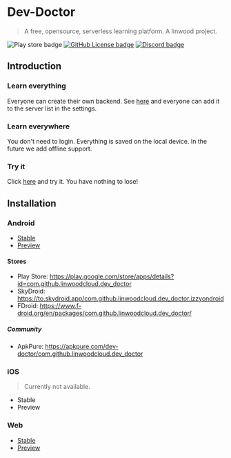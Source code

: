 # Dev-Doctor

> A free, opensource, serverless learning platform. A linwood project.

![Play store badge](https://img.shields.io/endpoint?color=green&style=for-the-badge&url=https%3A%2F%2Fplayshields.herokuapp.com%2Fplay%3Fi%3Dcom.github.linwoodcloud.dev_doctor%26l%3DPlay%2520Store%26m%3D%24version)
[![GitHub License badge](https://img.shields.io/github/license/LinwoodCloud/dev_doctor?style=for-the-badge)](https://github.com/LinwoodCloud/dev_doctor/blob/main/LICENSE)
[![Discord badge](https://img.shields.io/discord/735424757142519848?style=for-the-badge)](https://discord.linwood.tk)

## Introduction

### Learn everything

Everyone can create their own backend. See [here](https://linwood.tk/docs/dev-doctor/own-backend) and everyone can add it to the server list in the settings.

### Learn everywhere

You don't need to login. Everything is saved on the local device. In the future we add offline support.

### Try it

Click [here](https://dev-doctor.cf) and try it. You have nothing to lose!

## Installation

### Android

* [Stable](https://github.com/LinwoodCloud/dev_doctor/releases/download/release/app-release.apk)
* [Preview](https://github.com/LinwoodCloud/dev_doctor/releases/download/preview/app-release.apk)

#### Stores

* Play Store: <https://play.google.com/store/apps/details?id=com.github.linwoodcloud.dev_doctor>
* SkyDroid: <https://to.skydroid.app/com.github.linwoodcloud.dev_doctor.izzyondroid>
* FDroid: <https://www.f-droid.org/en/packages/com.github.linwoodcloud.dev_doctor/>

##### Community

* ApkPure: <https://apkpure.com/dev-doctor/com.github.linwoodcloud.dev_doctor>

### iOS

> Currently not available.

* Stable
* Preview

### Web

* [Stable](https://dev-doctor.cf)
* [Preview](https://preview.dev-doctor.cf)

